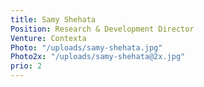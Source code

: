 ```yaml
---
title: Samy Shehata
Position: Research & Development Director
Venture: Contexta
Photo: "/uploads/samy-shehata.jpg"
Photo2x: "/uploads/samy-shehata@2x.jpg"
prio: 2
---
```


